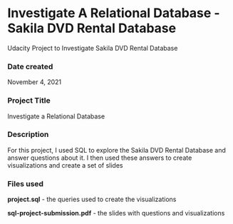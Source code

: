 # Investigate A Relational Database - Sakila DVD Rental Database
Udacity Project to Investigate Sakila DVD Rental Database

### Date created
November 4, 2021

### Project Title
Investigate a Relational Database

### Description
For this project, I used SQL to explore the Sakila DVD Rental Database and answer questions about it. I then used these answers to create visualizations and create a set of slides

### Files used
**project.sql** - the queries used to create the visualizations

**sql-project-submission.pdf** - the slides with questions and visualizations
